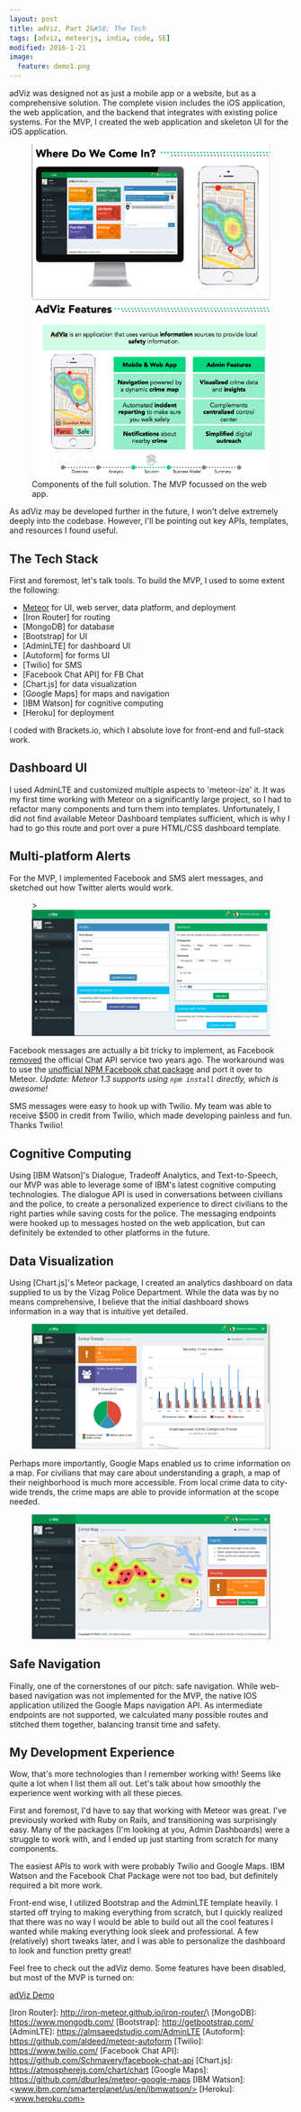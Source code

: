 ```yaml
---
layout: post
title: adViz, Part 2&#58; The Tech
tags: [adviz, meteorjs, india, code, SE]
modified: 2016-1-21
image:
  feature: demo1.png
---
```

adViz was designed not as just a mobile app or a website, but as a comprehensive solution. The complete vision includes the iOS application, the web application, and the backend that integrates with existing police systems. For the MVP, I created the web application and skeleton UI for the iOS application.

<figure class="half">
	<img src="../images/demo1.png" alt="">
	<img src="../images/adviz_features.png" alt="">
	<figcaption>Components of the full solution. The MVP focussed on the web app.</figcaption>
</figure>

As adViz may be developed further in the future, I won't delve extremely deeply into the codebase. However, I'll be pointing out key APIs, templates, and resources I found useful. 

## The Tech Stack
First and foremost, let's talk tools. To build the MVP, I used to some extent the following:

* [Meteor] for UI, web server, data platform, and deployment
* [Iron Router] for routing
* [MongoDB] for database
* [Bootstrap] for UI
* [AdminLTE] for dashboard UI
* [Autoform] for forms UI
* [Twilio] for SMS
* [Facebook Chat API] for FB Chat
* [Chart.js] for data visualization
* [Google Maps] for maps and navigation
* [IBM Watson] for cognitive computing
* [Heroku] for deployment

I coded with Brackets.io, which I absolute love for front-end and full-stack work. 

## Dashboard UI
I used AdminLTE and customized multiple aspects to 'meteor-ize' it. It was my first time working with Meteor on a significantly large project, so I had to refactor many components and turn them into templates. Unfortunately, I did not find available Meteor Dashboard templates sufficient, which is why I had to go this route and port over a pure HTML/CSS dashboard template. 

## Multi-platform Alerts
For the MVP, I implemented Facebook and SMS alert messages, and sketched out how Twitter alerts would work. 

<figure>
	><img src="../images/ss_alerts.png" alt="">
</figure>

Facebook messages are actually a bit tricky to implement, as Facebook [removed] the official Chat API service two years ago. The workaround was to use the [unofficial NPM Facebook chat package] and port it over to Meteor. *Update: Meteor 1.3 supports using `npm install` directly, which is awesome!*

SMS messages were easy to hook up with Twilio. My team was able to receive $500 in credit from Twilio, which made developing painless and fun. Thanks Twilio!

## Cognitive Computing
Using [IBM Watson]'s Dialogue, Tradeoff Analytics, and Text-to-Speech, our MVP was able to leverage some of IBM's latest cognitive computing technologies. The dialogue API is used in conversations between civilians and the police, to create a personalized experience to direct civilians to the right parties while saving costs for the police. The messaging endpoints were hooked up to messages hosted on the web application, but can definitely be extended to other platforms in the future. 


## Data Visualization
Using [Chart.js]'s Meteor package, I created an analytics dashboard on data supplied to us by the Vizag Police Department. While the data was by no means comprehensive, I believe that the initial dashboard shows information in a way that is intuitive yet detailed.

<figure>
	<a href="../old_blog"><img src="../images/ss_trends.png" alt=""></a>
</figure>

Perhaps more importantly, Google Maps enabled us to crime information on a map. For civilians that may care about understanding a graph, a map of their neighborhood is much more accessible. From local crime data to city-wide trends, the crime maps are able to provide information at the scope needed. 

<figure>
	<a href="../old_blog"><img src="../images/ss_map.png" alt=""></a>
</figure>

## Safe Navigation
Finally, one of the cornerstones of our pitch: safe navigation. While web-based navigation was not implemented for the MVP, the native IOS application utilized the Google Maps navigation API. As intermediate endpoints are not supported, we calculated many possible routes and stitched them together, balancing transit time and safety.


## My Development Experience
Wow, that's more technologies than I remember working with! Seems like quite a lot when I list them all out. Let's talk about how smoothly the experience went working with all these pieces.

First and foremost, I'd have to say that working with Meteor was great. I've previously worked with Ruby on Rails, and transitioning was surprisingly easy. Many of the packages (I'm looking at you, Admin Dashboards) were a struggle to work with, and I ended up just starting from scratch for many components. 

The easiest APIs to work with were probably Twilio and Google Maps. IBM Watson and the Facebook Chat Package were not too bad, but definitely required a bit more work. 

Front-end wise, I utilized Bootstrap and the AdminLTE template heavily. I started off trying to making everything from scratch, but I quickly realized that there was no way I would be able to build out all the cool features I wanted while making everything look sleek and professional. A few (relatively) short tweaks later, and I was able to personalize the dashboard to look and function pretty great!


Feel free to check out the adViz demo. Some features have been disabled, but most of the MVP is turned on:

<a href="http://getadviz.herokuapp.com" class="btn btn-info">adViz Demo</a>



[Meteor]: <https://www.meteor.com/>
[Iron Router]: <http://iron-meteor.github.io/iron-router/>\ 
[MongoDB]: <https://www.mongodb.com/>
[Bootstrap]: <http://getbootstrap.com/>
[AdminLTE]: <https://almsaeedstudio.com/AdminLTE>
[Autoform]: <https://github.com/aldeed/meteor-autoform>
[Twilio]: <https://www.twilio.com/>
[Facebook Chat API]: <https://github.com/Schmavery/facebook-chat-api>
[Chart.js]: <https://atmospherejs.com/chart/chart>
[Google Maps]: <https://github.com/dburles/meteor-google-maps>
[IBM Watson]: <www.ibm.com/smarterplanet/us/en/ibmwatson/>
[Heroku]: <www.heroku.com>


[removed]: <https://github.com/Schmavery/facebook-chat-api>
[unofficial NPM Facebook chat package]: <https://developers.facebook.com/docs/chat>